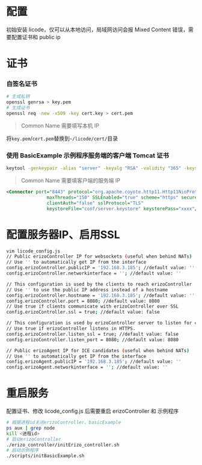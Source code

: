 # 配置

初始安装 licode，仅可以从本地访问，局域网访问会报 Mixed Content 错误，需要配置证书和 public ip

# 证书



### 自签名证书

```bash
# 生成私钥
openssl genrsa > key.pem
# 生成证书
openssl req -new -x509 -key cert.key > cert.pem
```

> Common Name 需要填写本机 IP

将`key.pem`/`cert.pem`替换到`~/licode/cert/`目录

### 使用 BasicExample 示例程序服务端的客户端 Tomcat 证书

```bash
keytool -genkeypair -alias "server" -keyalg "RSA" -validity "365" -keystore "server.keystore"
```

> Common Name 需要填客户端的服务端 IP

```xml
<Connector port="8443" protocol="org.apache.coyote.http11.Http11NioProtocol"
               maxThreads="150" SSLEnabled="true" scheme="https" secure="true"
               clientAuth="false" sslProtocol="TLS" 
               keystoreFile="conf/server.keystore" keystorePass="xxxx"/>  
```



# 配置服务器IP、启用SSL

```bash
vim licode_config.js
// Public erizoController IP for websockets (useful when behind NATs)
// Use '' to automatically get IP from the interface
config.erizoController.publicIP = '192.168.3.185'; //default value: ''
config.erizoController.networkinterface = ''; //default value: ''

// This configuration is used by the clients to reach erizoController
// Use '' to use the public IP address instead of a hostname
config.erizoController.hostname = '192.168.3.185'; //default value: ''
config.erizoController.port = 8080; //default value: 8080
// Use true if clients communicate with erizoController over SSL
config.erizoController.ssl = true; //default value: false

// This configuration is used by erizoController server to listen for connections
// Use true if erizoController listens in HTTPS.
config.erizoController.listen_ssl = true; //default value: false
config.erizoController.listen_port = 8080; //default value: 8080

// Public erizoAgent IP for ICE candidates (useful when behind NATs)
// Use '' to automatically get IP from the interface
config.erizoAgent.publicIP = '192.168.3.185'; //default value: ''
config.erizoAgent.networkinterface = ''; //default value: ''
```

# 重启服务

配置证书、修改 licode_config.js 后需要重启 erizoController 和 示例程序

```bash
# 根据进程id关闭erizoController、basicExample
ps aux | grep node
kill <进程id>
# 启动erizoController
./erizo_controller/initErizo_controller.sh
# 启动示例程序
./scripts/initBasicExample.sh
```

